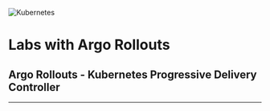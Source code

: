 ![Kubernetes](https://img.shields.io/badge/kubernetes-%23326ce5.svg?style=for-the-badge&logo=kubernetes&logoColor=white)

# Labs with Argo Rollouts

## Argo Rollouts - Kubernetes Progressive Delivery Controller

---